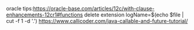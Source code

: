 oracle tips:https://oracle-base.com/articles/12c/with-clause-enhancements-12cr1#functions
delete extension logName=$(echo $file | cut -f 1 -d '.')
https://www.callicoder.com/java-callable-and-future-tutorial/
